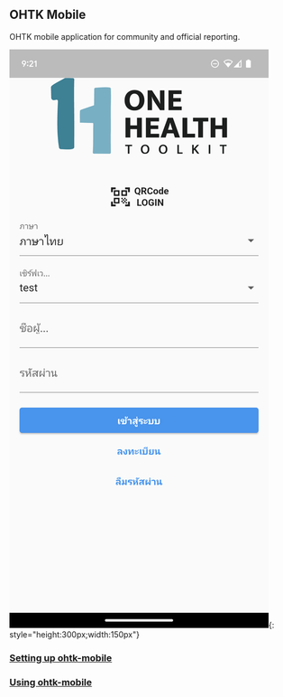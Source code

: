 ## OHTK Mobile
OHTK mobile application for community and official reporting.

![Screenshot](img/mobile/mobile-1.png){: style="height:300px;width:150px"}

### [Setting up ohtk-mobile](/ohtk-docs/mobile-setup)

### [Using ohtk-mobile](/ohtk-docs/ms-guide)
